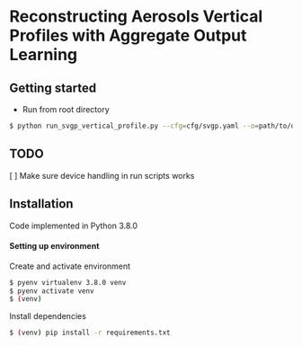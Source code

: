 # Reconstructing Aerosols Vertical Profiles with Aggregate Output Learning


## Getting started

- Run from root directory
```bash
$ python run_svgp_vertical_profile.py --cfg=cfg/svgp.yaml --o=path/to/output/directory --plot
```

## TODO
[ ] Make sure device handling in run scripts works 


## Installation

Code implemented in Python 3.8.0

#### Setting up environment

Create and activate environment
```bash
$ pyenv virtualenv 3.8.0 venv
$ pyenv activate venv
$ (venv)
```

Install dependencies
```bash
$ (venv) pip install -r requirements.txt
```
